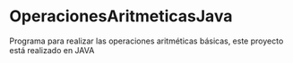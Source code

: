 # OperacionesAritmeticasJava
Programa para realizar las operaciones aritméticas básicas, este proyecto está realizado en JAVA
